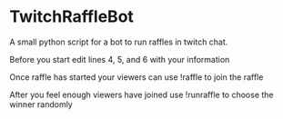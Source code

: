 # TwitchRaffleBot
A small python script for a bot to run raffles in twitch chat.

Before you start edit lines 4, 5, and 6 with your information

Once raffle has started your viewers can use !raffle to join the raffle

After you feel enough viewers have joined use !runraffle to choose the winner randomly
